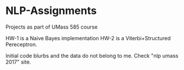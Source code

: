 # NLP-Assignments
Projects as part of UMass 585 course

HW-1 is a Naive Bayes implementation
HW-2 is a Viterbi+Structured Pereceptron. 

Initial code blurbs and the data do not belong to me. Check "nlp umass 2017" site.
